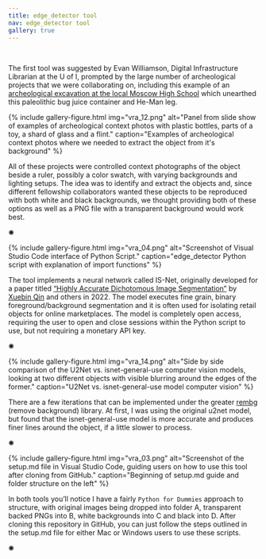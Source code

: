 ```yaml
---
title: edge_detector tool
nav: edge_detector tool
gallery: true
---
```


<br>

The first tool was suggested by Evan Williamson, Digital Infrastructure Librarian at the U of I, prompted by the large number of archeological projects that we were collaborating on, including this example of an [archeological excavation at the local Moscow High School](https://www.spokesman.com/stories/2023/oct/06/ui-archaeology-students-unearth-history-on-grounds/) which unearthed this paleolithic bug juice container and He-Man leg. 

{% include gallery-figure.html img="vra_12.png" alt="Panel from slide show of examples of archeological context photos with plastic bottles, parts of a toy, a shard of glass and a flint." caption="Examples of archeological context photos where we needed to extract the object from it's background" %}

All of these projects were controlled context photographs of the object beside a ruler, possibly a color swatch, with varying backgrounds and lighting setups. The idea was to identify and extract the objects and, since different fellowship collaborators wanted these objects to be reproduced with both white and black backgrounds, we thought providing both of these options as well as a PNG file with a transparent background would work best. 

<div class="symbol-container">
    <p class="symbol">&#10042;</p>
</div>

{% include gallery-figure.html img="vra_04.png" alt="Screenshot of Visual Studio Code interface of Python Script." caption="edge_detector Python script with explanation of import functions" %}

The tool implements a neural network called IS-Net, originally developed for a paper titled [“Highly Accurate Dichotomous Image Segmentation”](http://arxiv.org/abs/2203.03041) by [Xuebin Qin](https://github.com/xuebinqin/DIS) and others in 2022. The model executes fine grain, binary foreground/background segmentation and it is often used for isolating retail objects for online marketplaces. The model is completely open access, requiring the user to open and close sessions within the Python script to use, but not requiring a monetary API key. 

<div class="symbol-container">
    <p class="symbol">&#10042;</p>
</div>

{% include gallery-figure.html img="vra_14.png" alt="Side by side comparison of the U2Net vs. isnet-general-use computer vision models, looking at two different objects with visible blurring around the edges of the former." caption="U2Net vs. isnet-general-use model computer vision" %}

There are a few iterations that can be implemented under the greater [rembg](https://github.com/danielgatis/rembg) (remove background) library. At first, I was using the original u2net model, but found that the isnet-general-use model is more accurate and produces finer lines around the object, if a little slower to process.

<div class="symbol-container">
    <p class="symbol">&#10042;</p>
</div>

{% include gallery-figure.html img="vra_03.png" alt="Screenshot of the setup.md file in Visual Studio Code, guiding users on how to use this tool after cloning from GitHub." caption="Beginning of setup.md guide and folder structure on the left" %}

In both tools you’ll notice I have a fairly `Python for Dummies` approach to structure, with original images being dropped into folder A, transparent backed PNGs into B, white backgrounds into C and black into D. After cloning this repository in GitHub, you can just follow the steps outlined in the setup.md file for either Mac or Windows users to use these scripts. 

<div class="symbol-container">
    <p class="symbol">&#10042;</p>
</div>

<br>